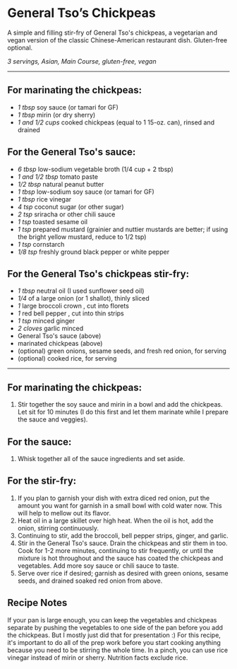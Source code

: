 # General Tso’s Chickpeas

A simple and filling stir-fry of General Tso's chickpeas, a vegetarian and vegan version of the classic Chinese-American restaurant dish. Gluten-free optional.

*3 servings, Asian, Main Course, gluten-free, vegan*

---

## For marinating the chickpeas:
- *1 tbsp* soy sauce (or tamari for GF)
- *1 tbsp* mirin (or dry sherry)
- *1 and 1/2 cups* cooked chickpeas (equal to 1 15-oz. can), rinsed and drained
## For the General Tso's sauce:
- *6 tbsp* low-sodium vegetable broth (1/4 cup + 2 tbsp)
- *1 and 1/2 tbsp* tomato paste
- *1/2 tbsp* natural peanut butter
- *1 tbsp* low-sodium soy sauce (or tamari for GF)
- *1 tbsp* rice vinegar
- *4 tsp* coconut sugar (or other sugar)
- *2 tsp* sriracha or other chili sauce
- *1 tsp* toasted sesame oil
- *1 tsp* prepared mustard (grainier and nuttier mustards are better; if using the bright yellow mustard, reduce to 1/2 tsp)
- *1 tsp* cornstarch
- *1/8 tsp* freshly ground black pepper or white pepper
## For the General Tso's chickpeas stir-fry:
- *1 tbsp* neutral oil (I used sunflower seed oil)
- *1/4* of a large onion (or 1 shallot), thinly sliced
- *1* large broccoli crown , cut into florets
- *1* red bell pepper , cut into thin strips
- *1 tsp* minced ginger
- *2 cloves* garlic minced
- General Tso's sauce (above)
- marinated chickpeas (above)
- (optional) green onions, sesame seeds, and fresh red onion, for serving
- (optional) cooked rice, for serving

---

## For marinating the chickpeas:
1. Stir together the soy sauce and mirin in a bowl and add the chickpeas. Let sit for 10 minutes (I do this first and let them marinate while I prepare the sauce and veggies).
## For the sauce:
1. Whisk together all of the sauce ingredients and set aside.
## For the stir-fry:
1. If you plan to garnish your dish with extra diced red onion, put the amount you want for garnish in a small bowl with cold water now. This will help to mellow out its flavor.
2. Heat oil in a large skillet over high heat. When the oil is hot, add the onion, stirring continuously.
3. Continuing to stir, add the broccoli, bell pepper strips, ginger, and garlic.
4. Stir in the General Tso's sauce. Drain the chickpeas and stir them in too. Cook for 1-2 more minutes, continuing to stir frequently, or until the mixture is hot throughout and the sauce has coated the chickpeas and vegetables. Add more soy sauce or chili sauce to taste.
5. Serve over rice if desired; garnish as desired with green onions, sesame seeds, and drained soaked red onion from above.

## Recipe Notes

If your pan is large enough, you can keep the vegetables and chickpeas separate by pushing the vegetables to one side of the pan before you add the chickpeas. But I mostly just did that for presentation :)
For this recipe, it's important to do all of the prep work before you start cooking anything because you need to be stirring the whole time.
In a pinch, you can use rice vinegar instead of mirin or sherry.
Nutrition facts exclude rice.
